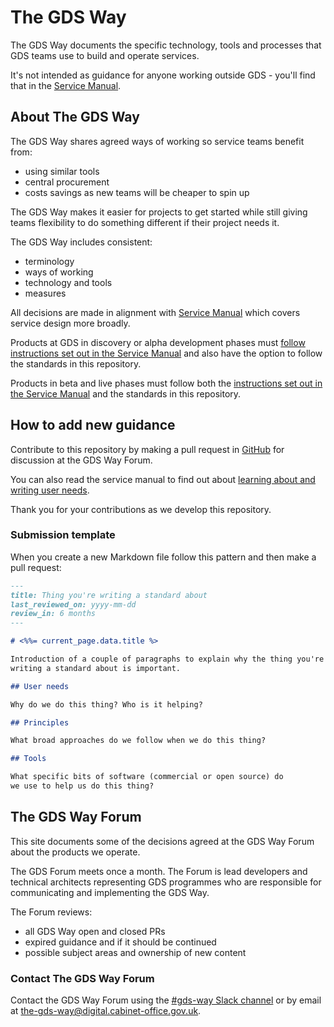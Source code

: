 # The GDS Way

The GDS Way documents the specific technology, tools and processes that GDS teams use to build and operate services.

It's not intended as guidance for anyone working outside GDS - you'll find that in the [Service Manual](https://www.gov.uk/service-manual).

## About The GDS Way

The GDS Way shares agreed ways of working so service teams benefit from:

* using similar tools
* central procurement
* costs savings as new teams will be cheaper to spin up

The GDS Way makes it easier for projects to get started while still giving teams flexibility to do something different if their project needs it.

The GDS Way includes consistent:

* terminology
* ways of working
* technology and tools
* measures

All decisions are made in alignment with [Service Manual](https://www.gov.uk/service-manual) which covers service design more broadly.

Products at GDS in discovery or alpha development phases must [follow instructions set out in the Service Manual](https://www.gov.uk/service-manual/agile-delivery) and also have the option to follow the standards in this repository.

Products in beta and live phases must follow both the [instructions set out in the Service Manual](https://www.gov.uk/service-manual/agile-delivery) and the standards in this repository.

## How to add new guidance

Contribute to this repository by making a pull request in [GitHub](https://github.com/alphagov/gds-way) for discussion at the GDS Way Forum.

You can also read the service manual to find out about
[learning about and writing user needs](https://www.gov.uk/service-manual/user-research/start-by-learning-user-needs).

Thank you for your contributions as we develop this repository.

### Submission template

When you create a new Markdown file follow this pattern and then make a pull request:

```markdown
---
title: Thing you're writing a standard about
last_reviewed_on: yyyy-mm-dd
review_in: 6 months
---

# <%%= current_page.data.title %>

Introduction of a couple of paragraphs to explain why the thing you're
writing a standard about is important.

## User needs

Why do we do this thing? Who is it helping?

## Principles

What broad approaches do we follow when we do this thing?

## Tools

What specific bits of software (commercial or open source) do
we use to help us do this thing?
```

## The GDS Way Forum

This site documents some of the decisions agreed at the GDS Way Forum about the products we operate.

The GDS Forum meets once a month. The Forum is lead developers and technical architects representing GDS programmes who are responsible for communicating and implementing the GDS Way.

The Forum reviews:

* all GDS Way open and closed PRs
* expired guidance and if it should be continued
* possible subject areas and ownership of new content

### Contact The GDS Way Forum

Contact the GDS Way Forum using the [#gds-way Slack channel](https://gds.slack.com/messages/gds-way/) or by email at <a href="mailto:the-gds-way@digital.cabinet-office.gov.uk?subject=feedback">the-gds-way@digital.cabinet-office.gov.uk</a>.
